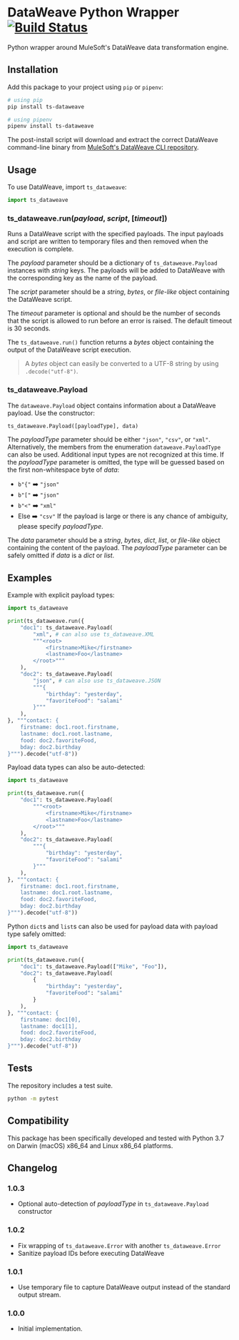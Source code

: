 # DataWeave Python Wrapper [![Build Status](https://travis-ci.com/tetrascience/ts-dataweave-python.svg?token=uzw5KFZps3QXT9bqRDHY&branch=main)](https://travis-ci.com/tetrascience/ts-dataweave-python)

Python wrapper around MuleSoft's DataWeave data transformation engine.

## Installation

Add this package to your project using `pip` or `pipenv`:

```sh
# using pip
pip install ts-dataweave

# using pipenv
pipenv install ts-dataweave
```

The post-install script will download and extract the correct DataWeave command-line binary from [MuleSoft's DataWeave CLI repository](https://github.com/mulesoft-labs/data-weave-native/).

## Usage

To use DataWeave, import `ts_dataweave`:

```python
import ts_dataweave
```

### ts_dataweave.run(_payload_, _script_, \[_timeout_\])

Runs a DataWeave script with the specified payloads. The input payloads and script are written to temporary files and then removed when the execution is complete.

The _payload_ parameter should be a dictionary of `ts_dataweave.Payload` instances with _string_ keys. The payloads will be added to DataWeave with the corresponding key as the name of the payload.

The _script_ parameter should be a _string_, _bytes_, or _file-like_ object containing the DataWeave script.

The _timeout_ parameter is optional and should be the number of seconds that the script is allowed to run before an error is raised. The default timeout is 30 seconds.

The `ts_dataweave.run()` function returns a _bytes_ object containing the output of the DataWeave script execution.

> A _bytes_ object can easily be converted to a UTF-8 string by using `.decode("utf-8")`.

### ts_dataweave.Payload

The `dataweave.Payload` object contains information about a DataWeave payload. Use the constructor:

```py
ts_dataweave.Payload([payloadType], data)
```

The _payloadType_ parameter should be either `"json"`, `"csv"`, or `"xml"`. Alternatively, the members from the enumeration `dataweave.PayloadType` can also be used. Additional input types are not recognized at this time. If the _payloadType_ parameter is omitted, the type will be guessed based on the first non-whitespace byte of _data_:
  - `b"{"` ➡️ `"json"`
  - `b"["` ➡️ `"json"`
  - `b"<"` ➡️ `"xml"`
  - Else ➡️ `"csv"`
If the payload is large or there is any chance of ambiguity, please specify _payloadType_.

The _data_ parameter should be a _string_, _bytes_, _dict_, _list_, or _file-like_ object containing the content of the payload. The _payloadType_ parameter can be safely omitted if _data_ is a _dict_ or _list_.

## Examples

Example with explicit payload types:

```python
import ts_dataweave

print(ts_dataweave.run({
    "doc1": ts_dataweave.Payload(
        "xml", # can also use ts_dataweave.XML
        """<root>
            <firstname>Mike</firstname>
            <lastname>Foo</lastname>
        </root>"""
    ),
    "doc2": ts_dataweave.Payload(
        "json", # can also use ts_dataweave.JSON
        """{
            "birthday": "yesterday",
            "favoriteFood": "salami"
        }"""
    ),        
}, """contact: {
    firstname: doc1.root.firstname,
    lastname: doc1.root.lastname,
    food: doc2.favoriteFood,
    bday: doc2.birthday
}""").decode("utf-8"))
```

Payload data types can also be auto-detected:

```python
import ts_dataweave

print(ts_dataweave.run({
    "doc1": ts_dataweave.Payload(
        """<root>
            <firstname>Mike</firstname>
            <lastname>Foo</lastname>
        </root>"""
    ),
    "doc2": ts_dataweave.Payload(
        """{
            "birthday": "yesterday",
            "favoriteFood": "salami"
        }"""
    ),        
}, """contact: {
    firstname: doc1.root.firstname,
    lastname: doc1.root.lastname,
    food: doc2.favoriteFood,
    bday: doc2.birthday
}""").decode("utf-8"))
```

Python `dict`s and `list`s can also be used for payload data with payload type safely omitted:

```python
import ts_dataweave

print(ts_dataweave.run({
    "doc1": ts_dataweave.Payload(["Mike", "Foo"]),
    "doc2": ts_dataweave.Payload(
        {
            "birthday": "yesterday",
            "favoriteFood": "salami"
        }
    ),        
}, """contact: {
    firstname: doc1[0],
    lastname: doc1[1],
    food: doc2.favoriteFood,
    bday: doc2.birthday
}""").decode("utf-8"))
```

## Tests

The repository includes a test suite.

```sh
python -m pytest
```

## Compatibility

This package has been specifically developed and tested with Python 3.7 on Darwin (macOS) x86_64 and Linux x86_64 platforms.

## Changelog

### 1.0.3

- Optional auto-detection of _payloadType_ in `ts_dataweave.Payload` constructor

### 1.0.2

- Fix wrapping of `ts_dataweave.Error` with another `ts_dataweave.Error`
- Sanitize payload IDs before executing DataWeave

### 1.0.1

- Use temporary file to capture DataWeave output instead of the standard output stream.

### 1.0.0

- Initial implementation.